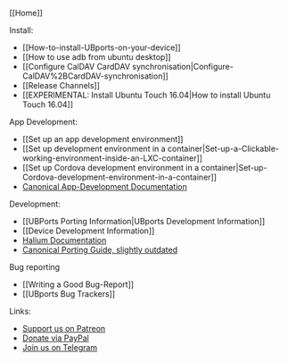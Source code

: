 [[Home]]

Install:
* [[How-to-install-UBports-on-your-device]]
* [[How to use adb from ubuntu desktop]]
* [[Configure CalDAV CardDAV synchronisation|Configure-CalDAV%2BCardDAV-synchronisation]]
* [[Release Channels]]
* [[EXPERIMENTAL: Install Ubuntu Touch 16.04|How to install Ubuntu Touch 16.04]]

App Development:
* [[Set up an app development environment]]
* [[Set up development environment in a container|Set-up-a-Clickable-working-environment-inside-an-LXC-container]]
* [[Set up Cordova development environment in a container|Set-up-Cordova-development-environment-in-a-container]]
* [Canonical App-Development Documentation](https://docs.ubuntu.com/phone/en/apps/api-qml-current/index)

Development:
* [[UBPorts Porting Information|UBports Development Information]]
* [[Device Development Information]]
* [Halium Documentation](https://docs.halium.org/)
* [Canonical Porting Guide, slightly outdated](https://docs.ubuntu.com/phone/en/devices/porting-new-device)

Bug reporting
* [[Writing a Good Bug-Report]]
* [[UBports Bug Trackers]]

Links:
* [Support us on Patreon](https://patreon.com/ubports/)
* [Donate via PayPal](https://paypal.me/ubports)
* [Join us on Telegram](https://ubports.com/telegram)
